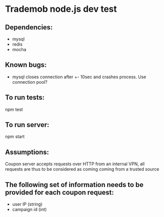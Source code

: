 # Trademob node.js dev test

## Dependencies:
 - mysql
 - redis
 - mocha

## Known bugs:
 - mysql closes connection after +- 10sec and crashes process. Use connection pool?

## To run tests:
npm test

## To run server:
npm start

## Assumptions:
Coupon server accepts requests over HTTP from an internal VPN, all requests are thus to be considered as coming
coming from a trusted source

## The following set of information needs to be provided for each coupon request:
 - user IP (string)
 - campaign id (int)
